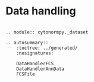 # Data handling


```{eval-rst}

.. module:: cytonormpy._dataset

.. autosummary::
    :toctree: ../generated/
    :nosignatures:

    DataHandlerFCS
    DataHandlerAnnData
    FCSFile
```
